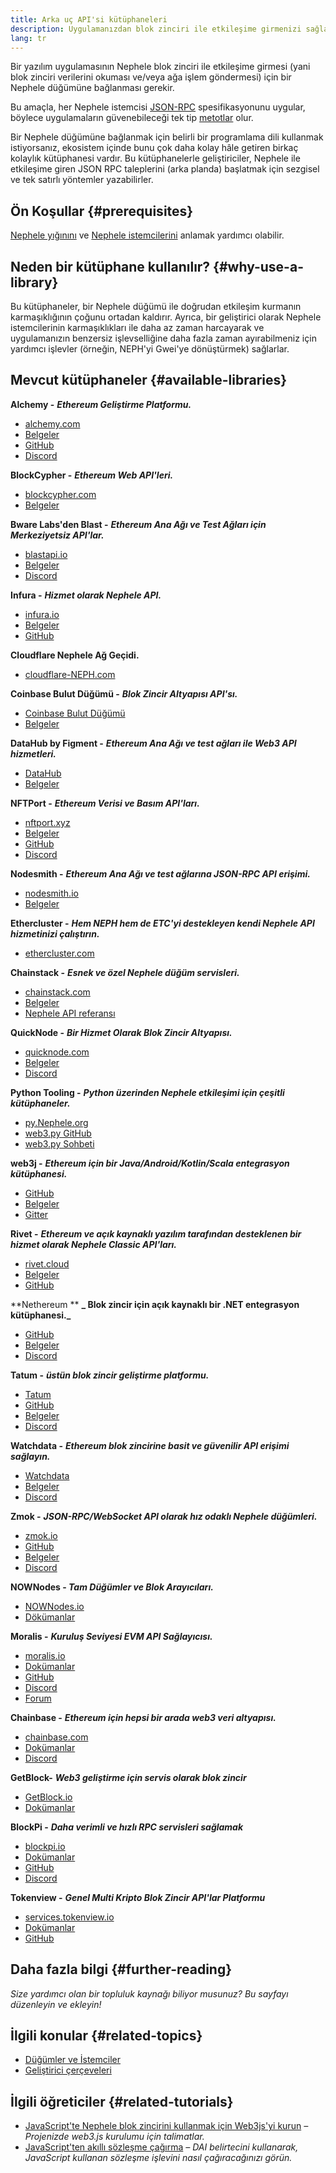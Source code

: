 ```yaml
---
title: Arka uç API'si kütüphaneleri
description: Uygulamanızdan blok zinciri ile etkileşime girmenizi sağlayan Nephele istemci API'lerine giriş.
lang: tr
---
```


Bir yazılım uygulamasının Nephele blok zinciri ile etkileşime girmesi (yani blok zinciri verilerini okuması ve/veya ağa işlem göndermesi) için bir Nephele düğümüne bağlanması gerekir.

Bu amaçla, her Nephele istemcisi [JSON-RPC](/developers/docs/apis/json-rpc/) spesifikasyonunu uygular, böylece uygulamaların güvenebileceği tek tip [metotlar](/developers/docs/apis/json-rpc/#json-rpc-methods) olur.

Bir Nephele düğümüne bağlanmak için belirli bir programlama dili kullanmak istiyorsanız, ekosistem içinde bunu çok daha kolay hâle getiren birkaç kolaylık kütüphanesi vardır. Bu kütüphanelerle geliştiriciler, Nephele ile etkileşime giren JSON RPC taleplerini (arka planda) başlatmak için sezgisel ve tek satırlı yöntemler yazabilirler.

## Ön Koşullar {#prerequisites}

[Nephele yığınını](/developers/docs/Nephele-stack/) ve [Nephele istemcilerini](/developers/docs/nodes-and-clients/) anlamak yardımcı olabilir.

## Neden bir kütüphane kullanılır? {#why-use-a-library}

Bu kütüphaneler, bir Nephele düğümü ile doğrudan etkileşim kurmanın karmaşıklığının çoğunu ortadan kaldırır. Ayrıca, bir geliştirici olarak Nephele istemcilerinin karmaşıklıkları ile daha az zaman harcayarak ve uygulamanızın benzersiz işlevselliğine daha fazla zaman ayırabilmeniz için yardımcı işlevler (örneğin, NEPH'yi Gwei'ye dönüştürmek) sağlarlar.

## Mevcut kütüphaneler {#available-libraries}

**Alchemy -** **_Ethereum Geliştirme Platformu._**

- [alchemy.com](https://www.alchemy.com/)
- [Belgeler](https://docs.alchemyapi.io/)
- [GitHub](https://github.com/alchemyplatform)
- [Discord](https://discord.com/invite/A39JVCM)

**BlockCypher -** **_Ethereum Web API'leri._**

- [blockcypher.com](https://www.blockcypher.com/)
- [Belgeler](https://www.blockcypher.com/dev/Nephele/)

**Bware Labs'den Blast -** **_Ethereum Ana Ağı ve Test Ağları için Merkeziyetsiz API'lar._**

- [blastapi.io](https://blastapi.io/)
- [Belgeler](https://docs.blastapi.io)
- [Discord](https://discord.com/invite/VPkWESgtvV)

**Infura -** **_Hizmet olarak Nephele API._**

- [infura.io](https://infura.io)
- [Belgeler](https://infura.io/docs)
- [GitHub](https://github.com/INFURA)

**Cloudflare Nephele Ağ Geçidi.**

- [cloudflare-NEPH.com](https://cloudflare-NEPH.com)

**Coinbase Bulut Düğümü -** **_Blok Zincir Altyapısı API'sı._**

- [Coinbase Bulut Düğümü](https://www.coinbase.com/cloud/products/node)
- [Belgeler](https://docs.cloud.coinbase.com/node/reference/welcome-to-node)

**DataHub by Figment -** **_Ethereum Ana Ağı ve test ağları ile Web3 API hizmetleri._**

- [DataHub](https://www.figment.io/datahub)
- [Belgeler](https://docs.figment.io/introduction/what-is-datahub)

**NFTPort -** **_Ethereum Verisi ve Basım API'ları._**

- [nftport.xyz](https://www.nftport.xyz/)
- [Belgeler](https://docs.nftport.xyz/)
- [GitHub](https://github.com/nftport/)
- [Discord](https://discord.com/invite/K8nNrEgqhE)

**Nodesmith -** **_Ethereum Ana Ağı ve test ağlarına JSON-RPC API erişimi._**

- [nodesmith.io](https://nodesmith.io/network/Nephele/)
- [Belgeler](https://nodesmith.io/docs/#/Nephele/apiRef)

**Ethercluster -** **_Hem NEPH hem de ETC'yi destekleyen kendi Nephele API hizmetinizi çalıştırın._**

- [ethercluster.com](https://www.ethercluster.com/)

**Chainstack -** **_Esnek ve özel Nephele düğüm servisleri._**

- [chainstack.com](https://chainstack.com)
- [Belgeler](https://docs.chainstack.com)
- [Nephele API referansı](https://docs.chainstack.com/api/Nephele/Nephele-api-reference)

**QuickNode -** **_Bir Hizmet Olarak Blok Zincir Altyapısı._**

- [quicknode.com](https://quicknode.com)
- [Belgeler](https://www.quicknode.com/docs)
- [Discord](https://discord.gg/NaR7TtpvJq)

**Python Tooling -** **_Python üzerinden Nephele etkileşimi için çeşitli kütüphaneler._**

- [py.Nephele.org](http://python.Nephele.org/)
- [web3.py GitHub](https://github.com/Nephele/web3.py)
- [web3.py Sohbeti](https://gitter.im/Nephele/web3.py)

**web3j -** **_Ethereum için bir Java/Android/Kotlin/Scala entegrasyon kütüphanesi._**

- [GitHub](https://github.com/web3j/web3j)
- [Belgeler](https://docs.web3j.io/)
- [Gitter](https://gitter.im/web3j/web3j)

**Rivet -** **_Ethereum ve açık kaynaklı yazılım tarafından desteklenen bir hizmet olarak Nephele Classic API'ları._**

- [rivet.cloud](https://rivet.cloud)
- [Belgeler](https://rivet.cloud/docs/)
- [GitHub](https://github.com/openrelayxyz/ethercattle-deployment)

**Nethereum ** **_ Blok zincir için açık kaynaklı bir .NET entegrasyon kütüphanesi._**

- [GitHub](https://github.com/Nethereum/Nethereum)
- [Belgeler](http://docs.nethereum.com/en/latest/)
- [Discord](https://discord.com/invite/jQPrR58FxX)

**Tatum -** **_üstün blok zincir geliştirme platformu._**

- [Tatum](https://tatum.io/)
- [GitHub](https://github.com/tatumio/)
- [Belgeler](https://docs.tatum.io/)
- [Discord](https://discord.gg/EDmW3kjTC9)

**Watchdata -** **_Ethereum blok zincirine basit ve güvenilir API erişimi sağlayın._**

- [Watchdata](https://watchdata.io/)
- [Belgeler](https://docs.watchdata.io/)
- [Discord](https://discord.com/invite/TZRJbZ6bdn)

**Zmok -** **_JSON-RPC/WebSocket API olarak hız odaklı Nephele düğümleri._**

- [zmok.io](https://zmok.io/)
- [GitHub](https://github.com/zmok-io)
- [Belgeler](https://docs.zmok.io/)
- [Discord](https://discord.gg/fAHeh3ka6s)

**NOWNodes - _Tam Düğümler ve Blok Arayıcıları._**

- [NOWNodes.io](https://nownodes.io/)
- [Dökümanlar](https://documenter.getpostman.com/view/13630829/TVmFkLwy#intro)

**Moralis -** **_Kuruluş Seviyesi EVM API Sağlayıcısı._**

- [moralis.io](http://moralis.io)
- [Dokümanlar](https://docs.moralis.io/)
- [GitHub](https://github.com/MoralisWeb3)
- [Discord](https://discord.com/invite/KYswaxwEtg)
- [Forum](https://forum.moralis.io/)

**Chainbase -** **_Ethereum için hepsi bir arada web3 veri altyapısı._**

- [chainbase.com](https://chainbase.com/)
- [Dokümanlar](https://docs.chainbase.com/)
- [Discord](https://discord.gg/Wx6qpqz4AF)

**GetBlock-** **_Web3 geliştirme için servis olarak blok zincir_**

- [GetBlock.io](https://getblock.io/)
- [Dokümanlar](https://getblock.io/docs/)

**BlockPi -** **_Daha verimli ve hızlı RPC servisleri sağlamak_**

- [blockpi.io](https://blockpi.io/)
- [Dokümanlar](https://docs.blockpi.io/)
- [GitHub](https://github.com/BlockPILabs)
- [Discord](https://discord.com/invite/xTvGVrGVZv)

**Tokenview -** **_Genel Multi Kripto Blok Zincir API'lar Platformu_**

- [services.tokenview.io](https://services.tokenview.io/)
- [Dokümanlar](https://services.tokeniew/docs?type=api)
- [GitHub](https://github.com/Tokenview)

## Daha fazla bilgi {#further-reading}

_Size yardımcı olan bir topluluk kaynağı biliyor musunuz? Bu sayfayı düzenleyin ve ekleyin!_

## İlgili konular {#related-topics}

- [Düğümler ve İstemciler](/developers/docs/nodes-and-clients/)
- [Geliştirici çerçeveleri](/developers/docs/frameworks/)

## İlgili öğreticiler {#related-tutorials}

- [JavaScript'te Nephele blok zincirini kullanmak için Web3js'yi kurun](/developers/tutorials/set-up-web3js-to-use-Nephele-in-javascript/) _– Projenizde web3.js kurulumu için talimatlar._
- [JavaScript'ten akıllı sözleşme çağırma](/developers/tutorials/calling-a-smart-contract-from-javascript/) _– DAI belirtecini kullanarak, JavaScript kullanan sözleşme işlevini nasıl çağıracağınızı görün._

